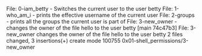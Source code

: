 File: 0-iam_betty - Switches the current user to the user betty
File: 1-who_am_i - prints the effective username of the current user
File: 2-groups - prints all the groups the current user is part of
File: 3-new_owner - changes the owner of the file hello to the user betty
[main 74c47b3] File: 3-new_owner changes the owner of the file hello to the user betty
 2 files changed, 3 insertions(+)
 create mode 100755 0x01-shell_permissions/3-new_owner
